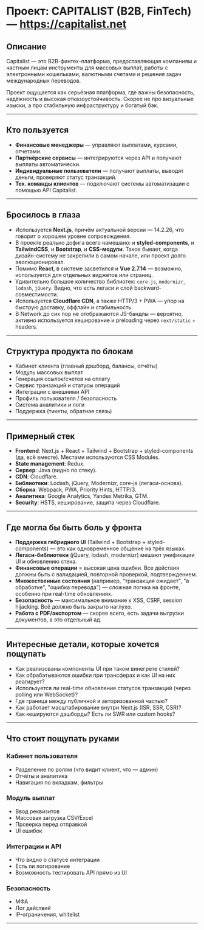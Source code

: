 # Проект: CAPITALIST (B2B, FinTech) — https://capitalist.net

## Описание

Capitalist — это B2B-финтех-платформа, предоставляющая компаниям и частным лицам инструменты для массовых выплат, работы с электронными кошельками, валютными счетами и решения задач международных переводов.

Проект ощущается как серьёзная платформа, где важны безопасность, надёжность и высокая отказоустойчивость. Скорее не про визуальные изыски, а про стабильную инфраструктуру и богатый бэк.

---

## Кто пользуется

-   **Финансовые менеджеры** — управляют выплатами, курсами, отчетами.
-   **Партнёрские сервисы** — интегрируются через API и получают выплаты автоматически.
-   **Индивидуальные пользователи** — получают выплаты, выводят деньги, проверяют статус транзакций.
-   **Тех. команды клиентов** — подключают системы автоматизации с помощью API Capitalist.

---

## Бросилось в глаза

-   Используется **Next.js**, причём актуальной версии — 14.2.26, что говорит о хорошем уровне сопровождения.
-   В проекте реально дофига всего намешано: и **styled-components**, и **TailwindCSS**, и **Bootstrap**, и **CSS-модули**. Такое бывает, когда дизайн-систему не закрепили в самом начале, или проект долго эволюционировал.
-   Помимо **React**, в системе засветился и **Vue 2.7.14** — возможно, используется для отдельных виджетов или страниц.
-   Удивительно большое количество библиотек: `core-js`, `modernizr`, `lodash`, `jQuery`. Видно, что есть легаси и слой backward-совместимости.
-   Используется **Cloudflare CDN**, а также HTTP/3 + PWA — упор на быструю доставку, оффлайн и стабильность.
-   В Network до сих пор не отображаются JS-бандлы — вероятно, активно используется кеширование и preloading через `next/static` + headers.

---

## Структура продукта по блокам

-   Кабинет клиента (главный дэшборд, балансы, отчёты)
-   Модуль массовых выплат
-   Генерация ссылок/счетов на оплату
-   Сервис транзакций и статусы операций
-   Интеграции с внешними API
-   Профиль пользователя / безопасность
-   Система аналитики и логи
-   Поддержка (тикеты, обратная связь)

---

## Примерный стек

-   **Frontend**: Next.js + React + Tailwind + Bootstrap + styled-components (да, всё вместе). Местами используются CSS Modules.
-   **State management**: Redux.
-   **Сервер**: Java (видно по стеку).
-   **CDN**: Cloudflare.
-   **Библиотеки**: Lodash, jQuery, Modernizr, core-js (легаси-основа).
-   **Сборка**: Webpack, PWA, Priority Hints, HTTP/3.
-   **Аналитика**: Google Analytics, Yandex Metrika, GTM.
-   **Security**: HSTS, кеширование, защита через Cloudflare.

---

## Где могла бы быть боль у фронта

-   **Поддержка гибридного UI** (Tailwind + Bootstrap + styled-components) — это как одновременное общение на трёх языках.
-   **Легаси-библиотеки** (jQuery, lodash, modernizr) мешают унификации UI и обновлению стека.
-   **Финансовые операции** = высокая цена ошибки. Все действия должны быть с валидацией, повторной проверкой, подтверждением.
-   **Множественные состояния** (например, "транзакция ожидает", "в обработке", "ошибка перевода") — сложная логика на фронте, особенно при real-time обновлениях.
-   **Безопасность** — максимальное внимание к XSS, CSRF, session hijacking. Всё должно быть закрыто наглухо.
-   **Работа с PDF/экспортом** — скорее всего, есть задачи выгрузки документов, а это отдельный ад.

---

## Интересные детали, которые хочется пощупать

-   Как реализованы компоненты UI при таком винегрете стилей?
-   Как обрабатываются ошибки при трансферах и как UI на них реагирует?
-   Используется ли real-time обновление статусов транзакций (через polling или WebSocket)?
-   Где граница между публичной и авторизованной частью?
-   Как работает масштабирование внутри Next.js (ISR, SSR, CSR)?
-   Как кешируются дэшборды? Есть ли SWR или custom hooks?

---

## Что стоит пощупать руками

### Кабинет пользователя

-   Разделение по ролям (что видит клиент, что — админ)
-   Отчёты и аналитика
-   Навигация по вкладкам, фильтры

### Модуль выплат

-   Ввод реквизитов
-   Массовая загрузка CSV/Excel
-   Проверка перед отправкой
-   UI ошибок

### Интеграции и API

-   Что видно о статусе интеграции
-   Есть ли логирование
-   Возможность тестировать API прямо из UI

### Безопасность

-   МФА
-   Лог действий
-   IP-ограничения, whitelist

---
